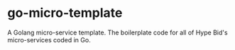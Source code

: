 # go-micro-template
A Golang micro-service template. The boilerplate code for all of Hype Bid's micro-services coded in Go.
